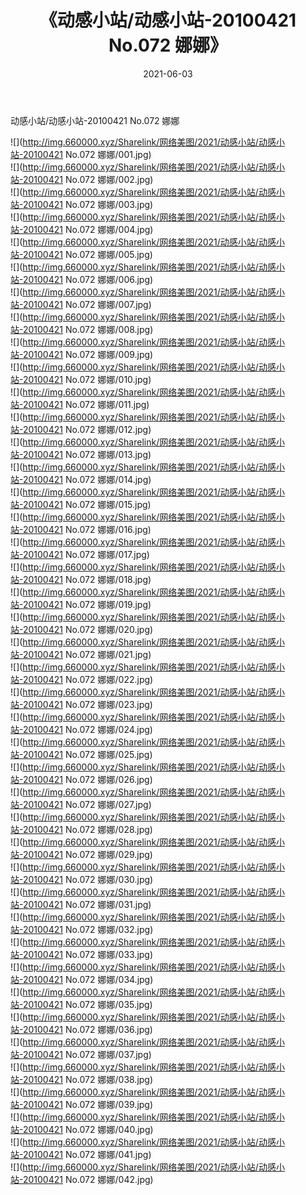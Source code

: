 ﻿---
layout: post
title:  《动感小站/动感小站-20100421 No.072 娜娜》
date:   2021-06-03
img: http://img.660000.xyz/Sharelink/网络美图/2021/动感小站/动感小站-20100421 No.072 娜娜/000.jpg
categories: [美女, 清纯, 唯美]
---

动感小站/动感小站-20100421 No.072 娜娜

 ![](http://img.660000.xyz/Sharelink/网络美图/2021/动感小站/动感小站-20100421 No.072 娜娜/001.jpg) <br>![](http://img.660000.xyz/Sharelink/网络美图/2021/动感小站/动感小站-20100421 No.072 娜娜/002.jpg) <br>![](http://img.660000.xyz/Sharelink/网络美图/2021/动感小站/动感小站-20100421 No.072 娜娜/003.jpg) <br>![](http://img.660000.xyz/Sharelink/网络美图/2021/动感小站/动感小站-20100421 No.072 娜娜/004.jpg) <br>![](http://img.660000.xyz/Sharelink/网络美图/2021/动感小站/动感小站-20100421 No.072 娜娜/005.jpg) <br>![](http://img.660000.xyz/Sharelink/网络美图/2021/动感小站/动感小站-20100421 No.072 娜娜/006.jpg) <br>![](http://img.660000.xyz/Sharelink/网络美图/2021/动感小站/动感小站-20100421 No.072 娜娜/007.jpg) <br>![](http://img.660000.xyz/Sharelink/网络美图/2021/动感小站/动感小站-20100421 No.072 娜娜/008.jpg) <br>![](http://img.660000.xyz/Sharelink/网络美图/2021/动感小站/动感小站-20100421 No.072 娜娜/009.jpg) <br>![](http://img.660000.xyz/Sharelink/网络美图/2021/动感小站/动感小站-20100421 No.072 娜娜/010.jpg) <br>![](http://img.660000.xyz/Sharelink/网络美图/2021/动感小站/动感小站-20100421 No.072 娜娜/011.jpg) <br>![](http://img.660000.xyz/Sharelink/网络美图/2021/动感小站/动感小站-20100421 No.072 娜娜/012.jpg) <br>![](http://img.660000.xyz/Sharelink/网络美图/2021/动感小站/动感小站-20100421 No.072 娜娜/013.jpg) <br>![](http://img.660000.xyz/Sharelink/网络美图/2021/动感小站/动感小站-20100421 No.072 娜娜/014.jpg) <br>![](http://img.660000.xyz/Sharelink/网络美图/2021/动感小站/动感小站-20100421 No.072 娜娜/015.jpg) <br>![](http://img.660000.xyz/Sharelink/网络美图/2021/动感小站/动感小站-20100421 No.072 娜娜/016.jpg) <br>![](http://img.660000.xyz/Sharelink/网络美图/2021/动感小站/动感小站-20100421 No.072 娜娜/017.jpg) <br>![](http://img.660000.xyz/Sharelink/网络美图/2021/动感小站/动感小站-20100421 No.072 娜娜/018.jpg) <br>![](http://img.660000.xyz/Sharelink/网络美图/2021/动感小站/动感小站-20100421 No.072 娜娜/019.jpg) <br>![](http://img.660000.xyz/Sharelink/网络美图/2021/动感小站/动感小站-20100421 No.072 娜娜/020.jpg) <br>![](http://img.660000.xyz/Sharelink/网络美图/2021/动感小站/动感小站-20100421 No.072 娜娜/021.jpg) <br>![](http://img.660000.xyz/Sharelink/网络美图/2021/动感小站/动感小站-20100421 No.072 娜娜/022.jpg) <br>![](http://img.660000.xyz/Sharelink/网络美图/2021/动感小站/动感小站-20100421 No.072 娜娜/023.jpg) <br>![](http://img.660000.xyz/Sharelink/网络美图/2021/动感小站/动感小站-20100421 No.072 娜娜/024.jpg) <br>![](http://img.660000.xyz/Sharelink/网络美图/2021/动感小站/动感小站-20100421 No.072 娜娜/025.jpg) <br>![](http://img.660000.xyz/Sharelink/网络美图/2021/动感小站/动感小站-20100421 No.072 娜娜/026.jpg) <br>![](http://img.660000.xyz/Sharelink/网络美图/2021/动感小站/动感小站-20100421 No.072 娜娜/027.jpg) <br>![](http://img.660000.xyz/Sharelink/网络美图/2021/动感小站/动感小站-20100421 No.072 娜娜/028.jpg) <br>![](http://img.660000.xyz/Sharelink/网络美图/2021/动感小站/动感小站-20100421 No.072 娜娜/029.jpg) <br>![](http://img.660000.xyz/Sharelink/网络美图/2021/动感小站/动感小站-20100421 No.072 娜娜/030.jpg) <br>![](http://img.660000.xyz/Sharelink/网络美图/2021/动感小站/动感小站-20100421 No.072 娜娜/031.jpg) <br>![](http://img.660000.xyz/Sharelink/网络美图/2021/动感小站/动感小站-20100421 No.072 娜娜/032.jpg) <br>![](http://img.660000.xyz/Sharelink/网络美图/2021/动感小站/动感小站-20100421 No.072 娜娜/033.jpg) <br>![](http://img.660000.xyz/Sharelink/网络美图/2021/动感小站/动感小站-20100421 No.072 娜娜/034.jpg) <br>![](http://img.660000.xyz/Sharelink/网络美图/2021/动感小站/动感小站-20100421 No.072 娜娜/035.jpg) <br>![](http://img.660000.xyz/Sharelink/网络美图/2021/动感小站/动感小站-20100421 No.072 娜娜/036.jpg) <br>![](http://img.660000.xyz/Sharelink/网络美图/2021/动感小站/动感小站-20100421 No.072 娜娜/037.jpg) <br>![](http://img.660000.xyz/Sharelink/网络美图/2021/动感小站/动感小站-20100421 No.072 娜娜/038.jpg) <br>![](http://img.660000.xyz/Sharelink/网络美图/2021/动感小站/动感小站-20100421 No.072 娜娜/039.jpg) <br>![](http://img.660000.xyz/Sharelink/网络美图/2021/动感小站/动感小站-20100421 No.072 娜娜/040.jpg) <br>![](http://img.660000.xyz/Sharelink/网络美图/2021/动感小站/动感小站-20100421 No.072 娜娜/041.jpg) <br>![](http://img.660000.xyz/Sharelink/网络美图/2021/动感小站/动感小站-20100421 No.072 娜娜/042.jpg) <br>
